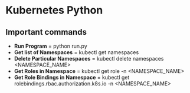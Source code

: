 # Kubernetes Python

## Important commands

- **Run Program** = python run.py
- **Get list of Namespaces** = kubectl get namespaces
- **Delete Particular Namespaces** =  kubectl delete namespaces <NAMESPACE_NAME>
- **Get Roles in Namespace** = kubectl get role -n <NAMESPACE_NAME>
- **Get Role Bindings in Namespace** = kubectl get rolebindings.rbac.authorization.k8s.io -n <NAMESPACE_NAME>